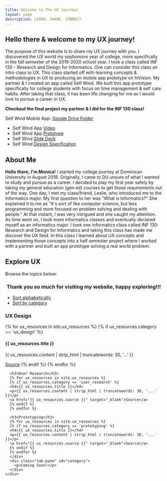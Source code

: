 ```yaml
---
title: Welcome to The UX Journey!
layout: page
description: LEARN. SHARE. CONNECT.
---
```

## **Hello there & welcome to my UX journey!**

The purpose of this website is to share my UX journey with you. I discovered the UX world my sophomore year of college, more specifically in the fall semester of the 2019-2020 school year. I took a class called INF 130 - Research and Design for Informatics. One can consider this class an intro class to UX. This class started off with learning concepts & methodologies in UX to producing an mobile app prototype on InVision. My partner & I created an app called Self Wind. We built this app prototype specifically for college students with focus on time management & self care habits. After taking that class, it has been life changing for me as I would love to pursue a career in UX.

**Checkout the final project my partner & I did for the INF 130 class!**

Self Wind Mobile App: [Google Drive Folder](https://drive.google.com/drive/folders/1KDjBvgNL-90V-HWfQKFecQ_WxXeZktib?usp=sharing)
- Self Wind App [Video](https://www.youtube.com/watch?v=DKGHDoKX1iw&t=1s)
- Self Wind App [Prototype](https://projects.invisionapp.com/prototype/ck37tw6d6003qel01e3sxl391/play)
- Self Wind [Slide Deck](https://drive.google.com/file/d/1ckfrvSx-cHvsaztGnpVGXufCcoqpmLYt/view?usp=sharing)
- Self Wind [Design Specification](https://drive.google.com/file/d/1iNyZE5q3RhSJxcDvp8n3dlMNscotHS5S/view?usp=sharing)

## **About Me**
**Hello there, I'm Monica!** I started my college journey at Dominican University in August 2018. Originally, I came to DU unsure of what I wanted to study and pursue as a career. I decided to play my first year safely by taking my general education (gen ed) courses to get those requirements out of the way. One day, I met my class/friend, Leslie, who introduced me to the informatics major. My first question to her was "What is Informatics?" She explained it to me as "It's sort of like computer science, but less programming and more focused on problem solving and dealing with people." At that instant, I was very intrigued and she caught my attention. As time went on, I took more informatics classes and eventually declared myself as an informatics major. I took one informatics class called INF 130: Research and Design for Informatics and taking this class has made me discover the UX field. In this class I learned about UX concepts and implementing those concepts into a half semester project where I worked with a partner and built an app prototype solving a real world problem.

## **Explore UX**
<p>Browse the topics below:</p>

### **<center>Thank you so much for visiting my website, happy exploring!!!</center>**

<div class="card card-nav-tabs card-plain">
  <div class="card-header card-header-danger">
    <!-- colors: "header-primary", "header-info", "header-success", "header-warning", "header-danger" -->
    <div class="nav-tabs-navigation">
      <div class="nav-tabs-wrapper">
        <ul class="nav nav-tabs" data-tabs="tabs">
          <li class="nav-item">
            <a class="nav-link active" href="#alpha" data-toggle="tab">Sort alphabetically</a>
          </li>
          <li class="nav-item">
            <a class="nav-link" href="#category" data-toggle="tab">Sort by category</a>
          </li>
        </ul>
      </div>
    </div>
  </div>
  <div class="card-body ">
    <div class="tab-content text-center">
      <div class="tab-pane active" id="alpha">
      <h3>UX Design</h3>
      {% for ux_resources in site.ux_resources %}
      {% if ux_resources.category == 'ux_design' %}
      <h4>{{ ux_resources.title }}</h4>
      <p>{{ ux_resources.content | strip_html | truncatewords: 30, '...' }}</p>
      <a href="{{ ux_resources.source }}" target="_blank">Source</a>
      {% endif %}
      {% endfor %}

      <h3>User Research</h3>
      {% for ux_resources in site.ux_resources %}
      {% if ux_resources.category == 'user_research' %}
      <h4>{{ ux_resources.title }}</h4>
      <p>{{ ux_resources.content | strip_html | truncatewords: 30, '...' }}</p>
      <a href="{{ ux_resources.source }}" target="_blank">Source</a>
      {% endif %}
      {% endfor %}

      <h3>Prototyping</h3>
      {% for ux_resources in site.ux_resources %}
      {% if ux_resources.category == 'prototyping' %}
      <h4>{{ ux_resources.title }}</h4>
      <p>{{ ux_resources.content | strip_html | truncatewords: 30, '...' }}</p>
      <a href="{{ ux_resources.source }}" target="_blank">Source</a>
      {% endif %}
      {% endfor %}
      </div>
      <div class="tab-pane" id="category">
        <p>Coming Soon!</p>
      </div>
    </div>
  </div>
</div>
